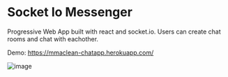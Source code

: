 # Socket Io Messenger
Progressive Web App built with react and socket.io. Users can create chat rooms and chat with eachother.

Demo: https://mmaclean-chatapp.herokuapp.com/

![image](https://user-images.githubusercontent.com/12501572/140671639-5c16f729-da5b-4893-8756-8d37a5d642a4.png)
